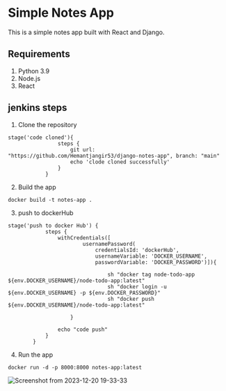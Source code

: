 # Simple Notes App
This is a simple notes app built with React and Django.

## Requirements
1. Python 3.9
2. Node.js
3. React

## jenkins steps
1. Clone the repository
```
stage('code cloned'){
                steps {
                    git url: "https://github.com/Hemantjangir53/django-notes-app", branch: "main"
                    echo 'clode cloned successfully'
                }
            }
```

2. Build the app
```
docker build -t notes-app .
```

3. push to dockerHub
```
stage('push to docker Hub') {
            steps {
                withCredentials([
                        usernamePassword(
                            credentialsId: 'dockerHub',
                            usernameVariable: 'DOCKER_USERNAME',
                            passwordVariable: 'DOCKER_PASSWORD')]){
                                
                                sh "docker tag node-todo-app ${env.DOCKER_USERNAME}/node-todo-app:latest"
                                sh "docker login -u ${env.DOCKER_USERNAME} -p ${env.DOCKER_PASSWORD}"
                                sh "docker push ${env.DOCKER_USERNAME}/node-todo-app:latest"
                                
                    }
                
                echo "code push"
            }
        }
```

4. Run the app
```
docker run -d -p 8000:8000 notes-app:latest
```
![Screenshot from 2023-12-20 19-33-33](https://github.com/Hemantjangir53/django-notes-app/assets/146804084/6b41ecf8-823b-4573-85c4-abaa09c29258)






